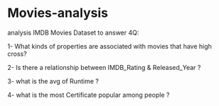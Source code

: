 # Movies-analysis
analysis IMDB Movies Dataset to answer 4Q:

1- What kinds of properties are associated with movies that have high cross?

2- Is there a relationship between IMDB_Rating & Released_Year ?

3- what is the avg of Runtime ?

4- what is the most Certificate popular among people ?
